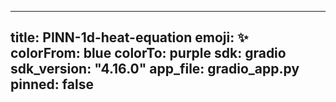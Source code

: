 
---
title: PINN-1d-heat-equation
emoji: ✨  
colorFrom: blue
colorTo: purple
sdk: gradio
sdk_version: "4.16.0" 
app_file: gradio_app.py
pinned: false
---